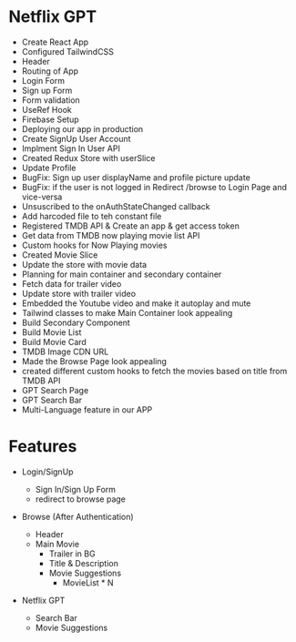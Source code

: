 # Netflix GPT

- Create React App
- Configured TailwindCSS
- Header
- Routing of App
- Login Form
- Sign up Form
- Form validation
- UseRef Hook
- Firebase Setup
- Deploying our app in production
- Create SignUp User Account
- Implment Sign In User API
- Created Redux Store with userSlice
- Update Profile
- BugFix: Sign up user displayName and profile picture update
- BugFix: if the user is not logged in Redirect /browse to Login Page and vice-versa
- Unsuscribed to the onAuthStateChanged callback
- Add harcoded file to teh constant file
- Registered TMDB API & Create an app & get access token
- Get data from TMDB now playing movie list API
- Custom hooks for Now Playing movies
- Created Movie Slice
- Update the store with movie data
- Planning for main container and secondary container
- Fetch data for trailer video
- Update store with trailer video
- Embedded the Youtube video and make it autoplay and mute
- Tailwind classes to make Main Container look appealing
- Build Secondary Component
- Build Movie List
- Build Movie Card
- TMDB Image CDN URL
- Made the Browse Page look appealing
- created different custom hooks to fetch the movies based on title from TMDB API 
- GPT Search Page
- GPT Search Bar
- Multi-Language feature in our APP



# Features
- Login/SignUp
    - Sign In/Sign Up Form
    - redirect to browse page
- Browse (After Authentication)
    - Header
    - Main Movie
        - Trailer in BG
        - Title & Description
        - Movie Suggestions
            - MovieList * N


- Netflix GPT
    - Search Bar
    - Movie Suggestions            
            
